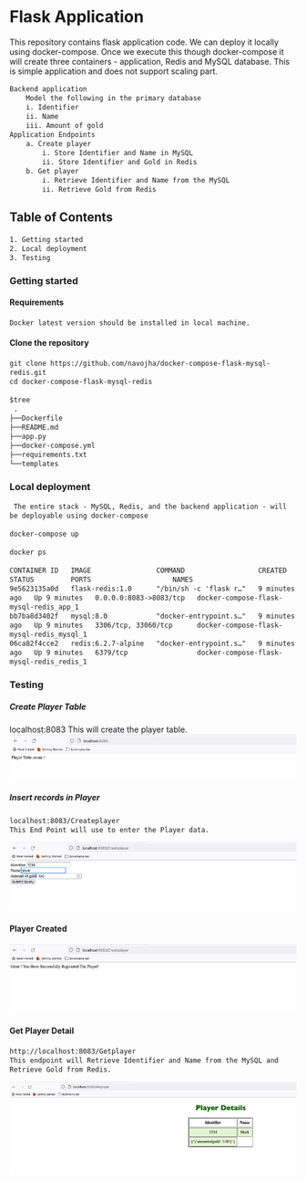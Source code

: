 
# Flask Application

This repository contains flask application code. We can deploy it locally using docker-compose.
Once we execute this though docker-compose it will create three containers - application, Redis and MySQL database.
This is simple application and does not support scaling part. 
          
    Backend application
        Model the following in the primary database
        i. Identifier
        ii. Name
        iii. Amount of gold 
    Application Endpoints
        a. Create player
            i. Store Identifier and Name in MySQL
            ii. Store Identifier and Gold in Redis
        b. Get player
            i. Retrieve Identifier and Name from the MySQL
            ii. Retrieve Gold from Redis 


## Table of Contents
    1. Getting started
    2. Local deployment
    3. Testing
### Getting started
#### Requirements
    Docker latest version should be installed in local machine.
#### Clone the repository 
    git clone https://github.com/navojha/docker-compose-flask-mysql-redis.git
    cd docker-compose-flask-mysql-redis

    $tree
     .   
    ├──Dockerfile
    ├──README.md
    ├──app.py
    ├──docker-compose.yml
    ├──requirements.txt
    └──templates
### Local deployment
     The entire stack - MySQL, Redis, and the backend application - will be deployable using docker-compose

    docker-compose up

    docker ps

    CONTAINER ID   IMAGE                COMMAND                  CREATED         STATUS         PORTS                    NAMES
    9e5623135a0d   flask-redis:1.0      "/bin/sh -c 'flask r…"   9 minutes ago   Up 9 minutes   0.0.0.0:8083->8083/tcp   docker-compose-flask-mysql-redis_app_1
    bb7ba8d3402f   mysql:8.0            "docker-entrypoint.s…"   9 minutes ago   Up 9 minutes   3306/tcp, 33060/tcp      docker-compose-flask-mysql-redis_mysql_1
    06ca82f4cce2   redis:6.2.7-alpine   "docker-entrypoint.s…"   9 minutes ago   Up 9 minutes   6379/tcp                 docker-compose-flask-mysql-redis_redis_1
### Testing
##### Create Player Table
localhost:8083
This will create the player table.
![VPC Created](https://github.com/navojha/docker-compose-flask-mysql-redis/blob/main/Screenshots/Table_Created.png?raw=true)

##### Insert records in Player
    localhost:8083/Createplayer
    This End Point will use to enter the Player data.
![VPC Created](https://github.com/navojha/docker-compose-flask-mysql-redis/blob/main/Screenshots/Create_player.png?raw=true)

#### Player Created
![VPC Created](https://github.com/navojha/docker-compose-flask-mysql-redis/blob/main/Screenshots/Player_created.png?raw=true)

#### Get Player Detail
    http://localhost:8083/Getplayer
    This endpoint will Retrieve Identifier and Name from the MySQL and Retrieve Gold from Redis. 
![VPC Created](https://github.com/navojha/docker-compose-flask-mysql-redis/blob/main/Screenshots/Get_Player.png?raw=true)
